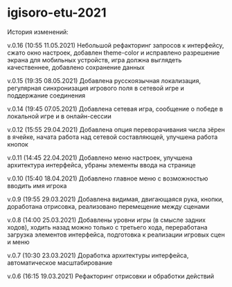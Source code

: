 # igisoro-etu-2021

История изменений:

v.0.16 (10:55 11.05.2021)
Небольшой рефакторинг запросов к интерфейсу, сжато окно настроек, добавлен theme-color и исправлено разрешение экрана для мобильных устройств, игра должна выглядеть качественнее, добавлено сохранение данных

v.0.15 (19:35 08.05.2021)
Добавлена русскоязычная локализация, регулярная синхронизация игрового поля в сетевой игре и поддержание соединения

v.0.14 (19:45 07.05.2021)
Добавлена сетевая игра, сообщение о победе в локальной игре и в онлайн-сессии

v.0.12 (15:55 29.04.2021)
Добавлена опция переворачивания числа зёрен в ячейке, начата работа над сетевой составляющей, улучшена работа кнопок

v.0.11 (14:45 22.04.2021)
Добавлено меню настроек, улучшена архитектура интерфейса, убраны элементы ввода на странице

v.0.10 (15:40 18.04.2021)
Добавлено главное меню с возможностью вводить имя игрока

v.0.9 (19:55 29.03.2021)
Добавлена видимая, двигающаяся рука, кнопки, доработана отрисовка, реализовано перемещение между сценами

v.0.8 (14:00 25.03.2021)
Добавлены уровни игры (в смысле задних ходов), ходить назад можно только с третьего хода, переработана загрузка элементов интерфейса, подготовка к реализации игровых сцен и меню

v.0.7 (10:30 23.03.2021)
Доработка архитектуры интерфейса, автоматическое масштабирование

v.0.6 (16:15 19.03.2021)
Рефакторинг отрисовки и обработки действий
